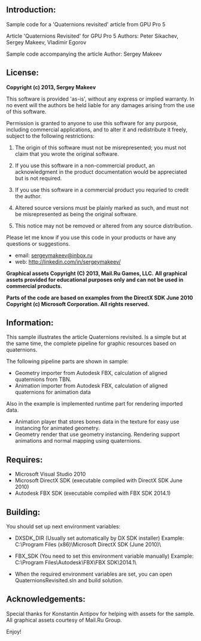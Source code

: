 ## Introduction:

Sample code for a 'Quaternions revisited' article from GPU Pro 5

Article 'Quaternions Revisited' for GPU Pro 5
Authors: Peter Sikachev, Sergey Makeev, Vladimir Egorov

Sample code accompanying the article
Author: Sergey Makeev


## License:

  **Copyright (c) 2013, Sergey Makeev**

  This software is provided 'as-is', without any express or implied
  warranty.  In no event will the authors be held liable for any damages
  arising from the use of this software.

  Permission is granted to anyone to use this software for any purpose,
  including commercial applications, and to alter it and redistribute it
  freely, subject to the following restrictions:

  1. The origin of this software must not be misrepresented; you must not
     claim that you wrote the original software.

  2. If you use this software in a non-commercial product, an acknowledgment
     in the product documentation would be appreciated but is not required.

  3. If you use this software in a commercial product you requried to credit
     the author.

  4. Altered source versions must be plainly marked as such, and must not be
     misrepresented as being the original software.

  5. This notice may not be removed or altered from any source distribution.
    

   Please let me know if you use this code in your products or have any questions or suggestions.

- email: [sergeymakeev@inbox.ru](mailto:sergeymakeev@inbox.ru)
- web: http://linkedin.com/in/sergeymakeev/


**Graphical assets Copyright (C) 2013, Mail.Ru Games, LLC.**
**All graphical assets provided for educational purposes only and can not be used in commercial products.**

**Parts of the code are based on examples from the DirectX SDK June 2010
Copyright (c) Microsoft Corporation. All rights reserved.**

## Information:

This sample illustrates the article Quaternions revisited.
Is a simple but at the same time, the complete pipeline for graphic resources based on quaternions.

The following pipeline parts are shown in sample:

 - Geometry importer from Autodesk FBX, calculation of aligned quaternions from TBN.
 - Animation importer from Autodesk FBX, calculation of aligned quaternions for animation data

Also in the example is implemented runtime part for rendering imported data.

 - Animation player that stores bones data in the texture for easy use instancing for animated geometry.
 - Geometry render that use geometry instancing. Rendering support animations and normal mapping using quaternions.


## Requires:

 - Microsoft Visual Studio 2010
 - Microsoft DirectX SDK (executable compiled with DirectX SDK June 2010)
 - Autodesk FBX SDK (executable compiled with FBX SDK 2014.1)

## Building:

You should set up next environment variables:

- DXSDK_DIR (Usually set automatically by DX SDK installer)
Example: C:\Program Files (x86)\Microsoft DirectX SDK (June 2010)\

- FBX_SDK (You need to set this environment variable manually)
Example: C:\Program Files\Autodesk\FBX\FBX SDK\2014.1\

- When the required environment variables are set, you can open QuaternionsRevisited.sln and build solution.


## Acknowledgements:

Special thanks for Konstantin Antipov for helping with assets for the sample.
All graphical assets courtesy of Mail.Ru Group.


Enjoy!